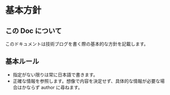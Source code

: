 # 基本方針

## この Doc について

このドキュメントは技術ブログを書く際の基本的な方針を記載します。

## 基本ルール

- 指定がない限りは常に日本語で書きます。
- 正確な情報を参照します。想像で内容を決定せず、具体的な情報が必要な場合はかならず author に尋ねます。
